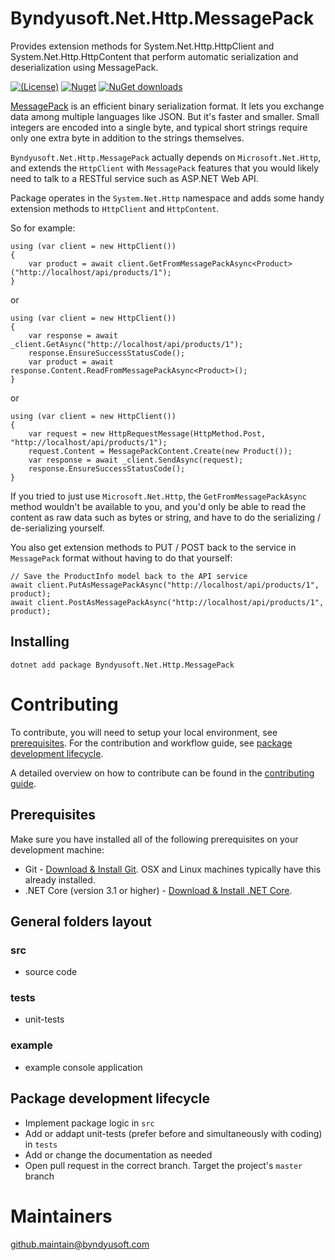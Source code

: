 # Byndyusoft.Net.Http.MessagePack
 Provides extension methods for System.Net.Http.HttpClient and System.Net.Http.HttpContent that perform automatic serialization and deserialization using MessagePack.

[![(License)](https://img.shields.io/github/license/Byndyusoft/Byndyusoft.Net.Http.MessagePack.svg)](LICENSE.txt)
[![Nuget](http://img.shields.io/nuget/v/Byndyusoft.Net.Http.MessagePack.svg?maxAge=10800)](https://www.nuget.org/packages/Byndyusoft.Net.Http.MessagePack/) [![NuGet downloads](https://img.shields.io/nuget/dt/Byndyusoft.Net.Http.MessagePack.svg)](https://www.nuget.org/packages/Byndyusoft.Net.Http.MessagePack/) 

[MessagePack](https://www.nuget.org/packages/MessagePack/) is an efficient binary serialization format. It lets you exchange data among multiple languages like JSON. But it's faster and smaller. 
Small integers are encoded into a single byte, and typical short strings require only one extra byte in addition to the strings themselves.

```Byndyusoft.Net.Http.MessagePack``` actually depends on ```Microsoft.Net.Http```, and extends the ```HttpClient``` with ```MessagePack```
features that you would likely need to talk to a RESTful service such as ASP.NET Web API.

Package operates in the ```System.Net.Http``` namespace and adds some handy extension methods to ```HttpClient``` and ```HttpContent```.

So for example:

```
using (var client = new HttpClient())
{
    var product = await client.GetFromMessagePackAsync<Product>("http://localhost/api/products/1");
}
```
or
```
using (var client = new HttpClient())
{
    var response = await _client.GetAsync("http://localhost/api/products/1");
    response.EnsureSuccessStatusCode();
    var product = await response.Content.ReadFromMessagePackAsync<Product>();
}
```
or
```
using (var client = new HttpClient())
{
    var request = new HttpRequestMessage(HttpMethod.Post, "http://localhost/api/products/1");
    request.Content = MessagePackContent.Create(new Product());
    var response = await _client.SendAsync(request);
    response.EnsureSuccessStatusCode();
}
```

If you tried to just use ```Microsoft.Net.Http```, the ```GetFromMessagePackAsync``` method wouldn't be available to you, and you'd only be able to read the content 
as raw data such as bytes or string, and have to do the serializing / de-serializing yourself.

You also get extension methods to PUT / POST back to the service in ```MessagePack``` format without having to do that yourself:

```
// Save the ProductInfo model back to the API service
await client.PutAsMessagePackAsync("http://localhost/api/products/1", product);
await client.PostAsMessagePackAsync("http://localhost/api/products/1", product);
```

## Installing

```shell
dotnet add package Byndyusoft.Net.Http.MessagePack
```

# Contributing

To contribute, you will need to setup your local environment, see [prerequisites](#prerequisites). For the contribution and workflow guide, see [package development lifecycle](#package-development-lifecycle).

A detailed overview on how to contribute can be found in the [contributing guide](CONTRIBUTING.md).

## Prerequisites

Make sure you have installed all of the following prerequisites on your development machine:

- Git - [Download & Install Git](https://git-scm.com/downloads). OSX and Linux machines typically have this already installed.
- .NET Core (version 3.1 or higher) - [Download & Install .NET Core](https://dotnet.microsoft.com/download/dotnet-core/3.1).

## General folders layout

### src
- source code

### tests

- unit-tests

### example

- example console application

## Package development lifecycle

- Implement package logic in `src`
- Add or addapt unit-tests (prefer before and simultaneously with coding) in `tests`
- Add or change the documentation as needed
- Open pull request in the correct branch. Target the project's `master` branch

# Maintainers

[github.maintain@byndyusoft.com](mailto:github.maintain@byndyusoft.com)
